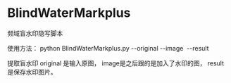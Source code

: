 # BlindWaterMarkplus
频域盲水印隐写脚本

使用方法：
python BlindWaterMarkplus.py --original <original image file> --image <image file> --result <result file>

提取盲水印
original 是输入原图， image是之后跟的是加入了水印的图， result是保存水印图片。
